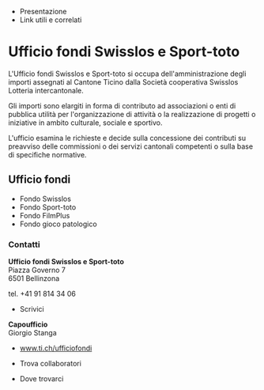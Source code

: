   * Presentazione
  * Link utili e correlati

#  Ufficio fondi Swisslos e Sport-toto

L'Ufficio fondi Swisslos e Sport-toto si occupa dell'amministrazione degli
importi assegnati al Cantone Ticino dalla Società cooperativa Swisslos
Lotteria intercantonale.

Gli importi sono elargiti in forma di contributo ad associazioni o enti di
pubblica utilità per l'organizzazione di attività o la realizzazione di
progetti o iniziative in ambito culturale, sociale e sportivo.

L'ufficio esamina le richieste e decide sulla concessione dei contributi su
preavviso delle commissioni o dei servizi cantonali competenti o sulla base di
specifiche normative.

##  Ufficio fondi

  * Fondo Swisslos
  * Fondo Sport-toto
  * Fondo FilmPlus
  * Fondo gioco patologico

###  Contatti

**Ufficio fondi Swisslos e Sport-toto**  
Piazza Governo 7  
6501 Bellinzona

tel. +41 91 814 34 06  

  * Scrivici

 **Capoufficio**  
Giorgio Stanga

  * www.ti.ch/ufficiofondi

  * Trova collaboratori

  * Dove trovarci


